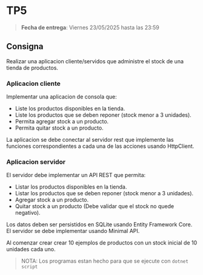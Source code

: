 # TP5

> **Fecha de entrega**: Viernes 23/05/2025 hasta las 23:59

## Consigna 

Realizar una aplicacion cliente/servidos que administre el stock de una tienda de productos.

### Aplicacion cliente

Implementar una aplicacion de consola que:

- Liste los productos disponibles en la tienda.
- Liste los productos que se deben reponer (stock menor a 3 unidades).
- Permita agregar stock a un producto.
- Permita quitar stock a un producto.

La aplicacion se debe conectar al servidor rest que implemente las funciones correspondientes a cada una de las acciones usando HttpClient.

### Aplicacion servidor

El servidor debe implementar un API REST que permita:
- Listar los productos disponibles en la tienda.
- Listar los productos que se deben reponer (stock menor a 3 unidades).
- Agregar stock a un producto.
- Quitar stock a un producto (Debe validar que el stock no quede negativo).

Los datos deben ser persistidos en SQLite usando Entity Framework Core.
El servidor se debe implementar usando Minimal API.

Al comenzar crear crear 10 ejemplos de productos con un stock inicial de 10 unidades cada uno.

> NOTA: Los programas estan hecho para que se ejecute con `dotnet script` 